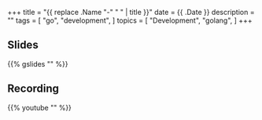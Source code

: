 +++
title = "{{ replace .Name "-" " " | title }}"
date = {{ .Date }}
description = ""
tags = [
    "go",
    "development",
]
topics = [
    "Development",
    "golang",
]
+++


<!--more-->

## Slides

{{% gslides "" %}}

## Recording

{{% youtube "" %}}